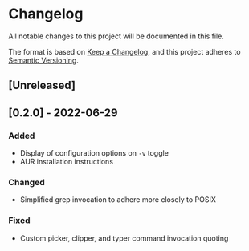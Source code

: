 # Changelog

All notable changes to this project will be documented in this file.

The format is based on [Keep a Changelog](https://keepachangelog.com/en/1.0.0/),
and this project adheres to [Semantic Versioning](https://semver.org/spec/v2.0.0.html).

## [Unreleased]

<!-- ### Added -->

<!-- ### Changed -->

<!-- ### Deprecated -->

<!-- ### Removed -->

<!-- ### Fixed -->

<!-- ### Security -->

## [0.2.0] - 2022-06-29

### Added

- Display of configuration options on `-v` toggle
- AUR installation instructions

### Changed

- Simplified grep invocation to adhere more closely to POSIX

### Fixed

- Custom picker, clipper, and typer command invocation quoting
